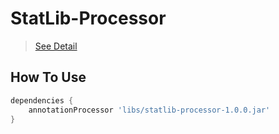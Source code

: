 # StatLib-Processor
> [See Detail](https://github.com/Asyunelus/statlib)

## How To Use
```gradle
dependencies {
    annotationProcessor 'libs/statlib-processor-1.0.0.jar'
}
```
